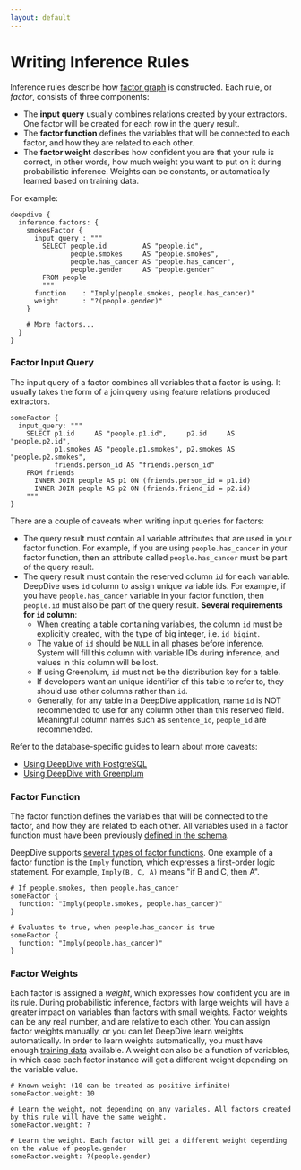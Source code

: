 ```yaml
---
layout: default
---
```


# Writing Inference Rules

Inference rules describe how [factor graph](general/inference.html) is constructed. Each rule, or *factor*, consists of three components:

- The **input query** usually combines relations created by your extractors. One factor will be created for each row in the query result.
- The **factor function** defines the variables that will be connected to each factor, and how they are related to each other.
- The **factor weight** describes how confident you are that your rule is correct, in other words, how much weight you want to put on it during probabilistic inference. Weights can be constants, or automatically learned based on training data. 

For example:

    deepdive {
      inference.factors: {
        smokesFactor {
          input_query : """
            SELECT people.id         AS "people.id",
                   people.smokes     AS "people.smokes",
                   people.has_cancer AS "people.has_cancer",
                   people.gender     AS "people.gender"
            FROM people
            """
          function    : "Imply(people.smokes, people.has_cancer)"
          weight      : "?(people.gender)"
        }

        # More factors...
      }
    }

### Factor Input Query

The input query of a factor combines all variables that a factor is using. It usually takes the form of a join query using feature relations produced extractors.

    someFactor {
      input_query: """
        SELECT p1.id     AS "people.p1.id",     p2.id     AS "people.p2.id",
               p1.smokes AS "people.p1.smokes", p2.smokes AS "people.p2.smokes",
               friends.person_id AS "friends.person_id"
        FROM friends
          INNER JOIN people AS p1 ON (friends.person_id = p1.id)
          INNER JOIN people AS p2 ON (friends.friend_id = p2.id)
        """
    }

There are a couple of caveats when writing input queries for factors:

- The query result must contain all variable attributes that are used in your factor function. For example, if you are using `people.has_cancer` in your factor function, then an attribute called `people.has_cancer` must be part of the query result.
- The query result must contain the reserved column `id` for each variable. DeepDive uses `id` column to assign unique variable ids. For example, if you have `people.has_cancer` variable in your factor function, then `people.id` must also be part of the query result. **Several requirements for `id` column**:
  - When creating a table containing variables, the column `id` must be explicitly created, with the type of big integer, i.e. `id bigint`.
  - The value of `id` should be `NULL` in all phases before inference. System will fill this column with variable IDs during inference, and values in this column will be lost.
  - If using Greenplum, `id` must not be the distribution key for a table.
  - If developers want an unique identifier of this table to refer to, they should use other columns rather than `id`.
  - Generally, for any table in a DeepDive application, name `id` is NOT recommended to use for any column other than this reserved field. Meaningful column names such as `sentence_id`, `people_id` are recommended.

Refer to the database-specific guides to learn about more caveats:

- [Using DeepDive with PostgreSQL](postgresql.html) 
- [Using DeepDive with Greenplum](greenplum.html) 

### Factor Function

The factor function defines the variables that will be connected to the factor, and how they are related to each other. All variables used in a factor function must have been previously [defined in the schema](schema.html).

DeepDive supports [several types of factor functions](inference_rule_functions.html). One example of a factor function is the `Imply` function, which expresses a first-order logic statement. For example, `Imply(B, C, A)` means "if B and C, then A".

    # If people.smokes, then people.has_cancer
    someFactor {
      function: "Imply(people.smokes, people.has_cancer)"
    }
    
    # Evaluates to true, when people.has_cancer is true
    someFactor {
      function: "Imply(people.has_cancer)"
    }

<!-- ### Using Array in Factor Function

To use array of variables in factor function, in the input query, generate corresponding variable ids in array form, and rename it as `relation.id`, where `relation` is the table containing these variables.  -->


### Factor Weights

Each factor is assigned a *weight*, which expresses how confident you are in its rule. During probabilistic inference, factors with large weights will have a greater impact on variables than factors with small weights. Factor weights can be any real number, and are relative to each other. You can assign factor weights manually, or you can let DeepDive learn weights automatically. In order to learn weights automatically, you must have enough [training data](general/relation_extraction.html) available. A weight can also be a function of variables, in which case each factor instance will get a different weight depending on the variable value.

    # Known weight (10 can be treated as positive infinite)
    someFactor.weight: 10
    
    # Learn the weight, not depending on any variales. All factors created by this rule will have the same weight.
    someFactor.weight: ?
    
    # Learn the weight. Each factor will get a different weight depending on the value of people.gender
    someFactor.weight: ?(people.gender)


<!-- #### Use Learned Weights

To rerun the pipeline but use weights learned in the last execution instead of learning again, set `inference.skip_learning` to `true`. This will generate a table `dd_graph_last_weights` containing all the weights. Weights will be matched by description, and no learning will be performed:

    deepdive {
      # Use weights learned from last execution
      inference.skip_learning: true
    }


#### Custom Weight Table

Set `inference.weight_table` along with `inference.skip_learning` to fix factor weights in a table and skip learning. The table is specified by factor description and weights. This table can be results from one execution of DeepDive (an example would be the view `dd_inference_result_variable_mapped_weights`, or `dd_graph_last_weights` mentioned above), or manually assigned, or a combination of them. It is useful for learning once and using learned model for later inference tasks:

    deepdive {
      # Use weights in [weight table name]
      inference.skip_learning: true
      inference.weight_table: [weight table name]
    } -->

